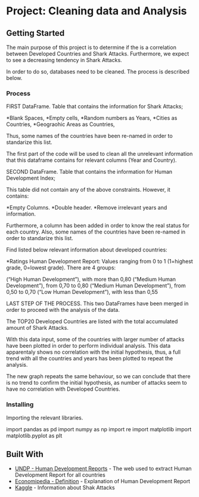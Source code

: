 # Project: Cleaning data and Analysis
 

## Getting Started

The main purpose of this project is to determine if the is a correlation between Developed Countries and Shark Attacks.
Furthermore, we expect to see a decreasing tendency in Shark Attacks.

In order to do so, databases need to be cleaned.
The process is described below.

### Process

FIRST DataFrame. 
Table that contains the information for Shark Attacks;

*Blank Spaces,
*Empty cells,
*Random numbers as Years,
*Cities as Countries,
*Geograohic Areas as Countries,

Thus, some names of the countries have been re-named in order to standarize this list.

The first part of the code will be used to clean all the unrelevant information that this dataframe contains for relevant columns (Year and Country). 

SECOND DataFrame.
Table that contains the information for Human Development Index;

This table did not contain any of the above constraints.
However, it contains:

*Empty Columns.
*Double header.
*Remove irrelevant years and information.

Furthermore, a column has been added in order to know the real status for each country. 
Also, some names of the countries have been re-named in order to standarize this list.

Find listed below relevant information about developed countries:

*Ratings Human Development Report: Values ranging from 0 to 1 (1=highest grade, 0=lowest grade). There are 4 groups:

(“High Human Development”), with more than 0,80
(“Medium Human Development”), from 0,70 to 0,80
(“Medium Human Development”), from 0,50 to 0,70
(“Low Human Development”), with less than 0,55


LAST STEP OF THE PROCESS.
This two DataFrames have been merged in order to proceed with the analysis of the data.

The TOP20 Developed Countries are listed with the total accumulated amount of Shark Attacks.

With this data input, some of the countries with larger number of attacks have been plotted in order to perform individual analysis. This data apparentaly shows no correlation with the initial hypothesis, thus, a full trend with all the countries and years has been plotted to repeat the analysis.

The new graph repeats the same behaviour, so we can conclude that there is no trend to confirm the initial hypothesis, as number of attacks seem to have no correlation with Developed Countries.

### Installing

Importing the relevant libraries.

import pandas as pd
import numpy as np
import re
import matplotlib
import matplotlib.pyplot as plt


## Built With

* [UNDP - Human Development Reports](http://hdr.undp.org/en/data#) - The web used to extract Human Development Report for all countries
* [Economipedia - Definition](https://economipedia.com/definiciones/indice-desarrollo-humano.html) - Explanation of Human Development Report 
* [Kaggle](https://www.kaggle.com/teajay/global-shark-attacks/version/1) - Information about Shak Attacks



